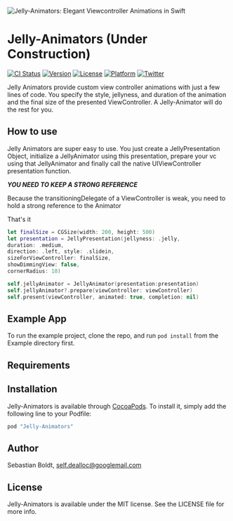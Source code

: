 ![Jelly-Animators: Elegant Viewcontroller Animations in Swift](https://raw.githubusercontent.com/SebastianBoldt/Jelly-Animators/develop/Github/Jelly-Animators.png)

# Jelly-Animators (Under Construction)
[![CI Status](https://travis-ci.org/SebastianBoldt/Jelly-Animators.svg?style=flat)](https://travis-ci.org/SebastianBoldt/Jelly-Animators)
[![Version](https://img.shields.io/cocoapods/v/Jelly-Animators.svg?style=flat)](http://cocoapods.org/pods/Jelly-Animators)
[![License](https://img.shields.io/cocoapods/l/Jelly-Animators.svg?style=flat)](http://cocoapods.org/pods/Jelly-Animators)
[![Platform](https://img.shields.io/cocoapods/p/Jelly-Animators.svg?style=flat)](http://cocoapods.org/pods/Jelly-Animators)
[![Twitter](https://img.shields.io/badge/twitter-@sebastianboldt-blue.svg?style=flat)](http://twitter.com/sebastianboldt)

Jelly Animators provide custom view controller animations with just a few lines of code.
You specify the style, jellyness, and duration of the animation and the final size of the presented ViewController.
A Jelly-Animator will do the rest for you.

## How to use 

Jelly Animators are super easy to use. You just create a JellyPresentation Object,
initialize a JellyAnimator using this presentation, prepare your vc using that JellyAnimator 
and finally call the native UIViewController presentation function.

***YOU NEED TO KEEP A STRONG REFERENCE***

Because the transitioningDelegate of a ViewController is weak, you need to 
hold a strong reference to the Animator

That's it

```swift
let finalSize = CGSize(width: 200, height: 500)
let presentation = JellyPresentation(jellyness: .jelly,
duration: .medium,
direction: .left, style: .slidein,
sizeForViewController: finalSize,
showDimmingView: false,
cornerRadius: 10)

self.jellyAnimator = JellyAnimator(presentation:presentation)
self.jellyAnimator?.prepare(viewController: viewController)
self.present(viewController, animated: true, completion: nil)
```

## Example App

To run the example project, clone the repo, and run `pod install` from the Example directory first.

## Requirements

## Installation

Jelly-Animators is available through [CocoaPods](http://cocoapods.org). To install
it, simply add the following line to your Podfile:

```ruby
pod "Jelly-Animators"
```

## Author

Sebastian Boldt, self.dealloc@googlemail.com

## License

Jelly-Animators is available under the MIT license. See the LICENSE file for more info.
